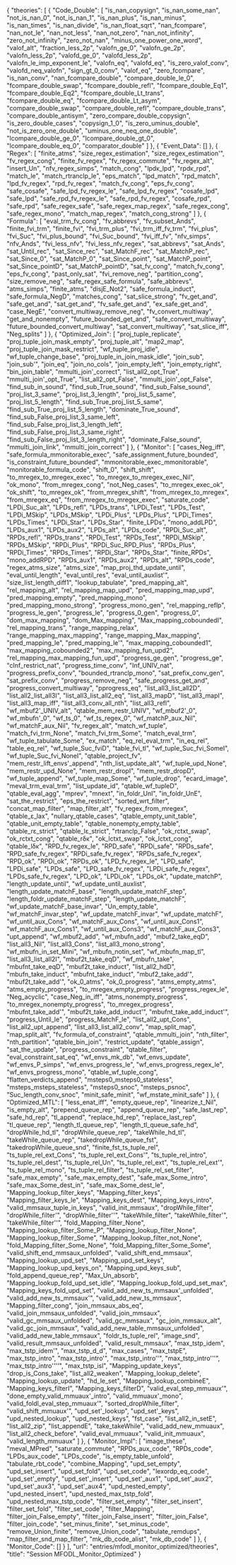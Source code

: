 {
    "theories": [
        {
            "Code_Double": [
                "is_nan_copysign",
                "is_nan_some_nan",
                "not_is_nan_0",
                "not_is_nan_1",
                "is_nan_plus",
                "is_nan_minus",
                "is_nan_times",
                "is_nan_divide",
                "is_nan_float_sqrt",
                "nan_fcompare",
                "nan_not_le",
                "nan_not_less",
                "nan_not_zero",
                "nan_not_infinity",
                "zero_not_infinity",
                "zero_not_nan",
                "minus_one_power_one_word",
                "valof_alt",
                "fraction_less_2p",
                "valofn_ge_0",
                "valofn_ge_2p",
                "valofn_less_2p",
                "valofd_ge_0",
                "valofd_less_2p",
                "valofn_le_imp_exponent_le",
                "valofn_eq",
                "valofd_eq",
                "is_zero_valof_conv",
                "valofd_neq_valofn",
                "sign_gt_0_conv",
                "valof_eq",
                "zero_fcompare",
                "is_nan_conv",
                "nan_fcompare_double",
                "compare_double_le_0",
                "fcompare_double_swap",
                "fcompare_double_refl",
                "fcompare_double_Eq1",
                "fcompare_double_Eq2",
                "fcompare_double_Lt_trans",
                "fcompare_double_eq",
                "fcompare_double_Lt_asym",
                "compare_double_swap",
                "compare_double_refl",
                "compare_double_trans",
                "compare_double_antisym",
                "zero_compare_double_copysign",
                "is_zero_double_cases",
                "copysign_1_0",
                "is_zero_uminus_double",
                "not_is_zero_one_double",
                "uminus_one_neq_one_double",
                "lcompare_double_ge_0",
                "lcompare_double_gt_0",
                "lcompare_double_eq_0",
                "comparator_double"
            ]
        },
        {
            "Event_Data": []
        },
        {
            "Regex": [
                "finite_atms",
                "size_regex_estimation",
                "size_regex_estimation'",
                "fv_regex_cong",
                "finite_fv_regex",
                "fv_regex_commute",
                "fv_regex_alt",
                "insert_Un",
                "nfv_regex_simps",
                "match_cong",
                "lpdκ_lpd",
                "rpdκ_rpd",
                "match_le",
                "match_rtranclp_le",
                "eps_match",
                "lpd_match",
                "rpd_match",
                "lpd_fv_regex",
                "rpd_fv_regex",
                "match_fv_cong",
                "eps_fv_cong",
                "safe_cosafe",
                "safe_lpd_fv_regex_le",
                "safe_lpd_fv_regex",
                "cosafe_lpd",
                "safe_lpd",
                "safe_rpd_fv_regex_le",
                "safe_rpd_fv_regex",
                "cosafe_rpd",
                "safe_rpd",
                "safe_regex_safe",
                "safe_regex_map_regex",
                "safe_regex_cong",
                "safe_regex_mono",
                "match_map_regex",
                "match_cong_strong"
            ]
        },
        {
            "Formula": [
                "eval_trm_fv_cong",
                "fv_abbrevs",
                "fv_subset_Ands",
                "finite_fvi_trm",
                "finite_fvi",
                "fvi_trm_plus",
                "fvi_trm_iff_fv_trm",
                "fvi_plus",
                "fvi_Suc",
                "fvi_plus_bound",
                "fvi_Suc_bound",
                "fvi_iff_fv",
                "nfv_simps",
                "nfv_Ands",
                "fvi_less_nfv",
                "fvi_less_nfv_regex",
                "sat_abbrevs",
                "sat_Ands",
                "sat_Until_rec",
                "sat_Since_rec",
                "sat_MatchF_rec",
                "sat_MatchP_rec",
                "sat_Since_0",
                "sat_MatchP_0",
                "sat_Since_point",
                "sat_MatchP_point",
                "sat_Since_pointD",
                "sat_MatchP_pointD",
                "sat_fv_cong",
                "match_fv_cong",
                "eps_fv_cong",
                "past_only_sat",
                "fvi_remove_neg",
                "partition_cong",
                "size_remove_neg",
                "safe_regex_safe_formula",
                "safe_abbrevs",
                "atms_simps",
                "finite_atms",
                "disjE_Not2",
                "safe_formula_induct",
                "safe_formula_NegD",
                "matches_cong",
                "sat_slice_strong",
                "fv_get_and",
                "safe_get_and",
                "sat_get_and",
                "fv_safe_get_and",
                "ex_safe_get_and",
                "case_NegE",
                "convert_multiway_remove_neg",
                "fv_convert_multiway",
                "get_and_nonempty",
                "future_bounded_get_and",
                "safe_convert_multiway",
                "future_bounded_convert_multiway",
                "sat_convert_multiway",
                "sat_slice_iff",
                "Neg_splits"
            ]
        },
        {
            "Optimized_Join": [
                "proj_tuple_replicate",
                "proj_tuple_join_mask_empty",
                "proj_tuple_alt",
                "map2_map",
                "proj_tuple_join_mask_restrict",
                "wf_tuple_proj_idle",
                "wf_tuple_change_base",
                "proj_tuple_in_join_mask_idle",
                "join_sub",
                "join_sub'",
                "join_eq",
                "join_no_cols",
                "join_empty_left",
                "join_empty_right",
                "bin_join_table",
                "mmulti_join'_correct",
                "list_all2_opt_True",
                "mmulti_join'_opt_True",
                "list_all2_opt_False",
                "mmulti_join'_opt_False",
                "find_sub_in_sound",
                "find_sub_True_sound",
                "find_sub_False_sound",
                "proj_list_3_same",
                "proj_list_3_length",
                "proj_list_5_same",
                "proj_list_5_length",
                "find_sub_True_proj_list_5_same",
                "find_sub_True_proj_list_5_length",
                "dominate_True_sound",
                "find_sub_False_proj_list_3_same_left",
                "find_sub_False_proj_list_3_length_left",
                "find_sub_False_proj_list_3_same_right",
                "find_sub_False_proj_list_3_length_right",
                "dominate_False_sound",
                "mmulti_join_link",
                "mmulti_join_correct"
            ]
        },
        {
            "Monitor": [
                "cases_Neg_iff",
                "safe_formula_mmonitorable_exec",
                "safe_assignment_future_bounded",
                "is_constraint_future_bounded",
                "mmonitorable_exec_mmonitorable",
                "monitorable_formula_code",
                "shift_0",
                "shift_shift",
                "to_mregex_to_mregex_exec",
                "to_mregex_to_mregex_exec_Nil",
                "ok_mono",
                "from_mregex_cong",
                "not_Neg_cases",
                "to_mregex_exec_ok",
                "ok_shift",
                "to_mregex_ok",
                "from_mregex_shift",
                "from_mregex_to_mregex",
                "from_mregex_eq",
                "from_mregex_to_mregex_exec",
                "saturate_code",
                "LPDi_Suc_alt",
                "LPDs_refl",
                "LPDs_trans",
                "LPDi_Test",
                "LPDs_Test",
                "LPDi_MSkip",
                "LPDs_MSkip",
                "LPDi_Plus",
                "LPDs_Plus",
                "LPDi_Times",
                "LPDs_Times",
                "LPDi_Star",
                "LPDs_Star",
                "finite_LPDs",
                "mono_addLPD",
                "LPDs_aux1",
                "LPDs_aux2",
                "LPDs_alt",
                "LPDs_code",
                "RPDi_Suc_alt",
                "RPDs_refl",
                "RPDs_trans",
                "RPDi_Test",
                "RPDs_Test",
                "RPDi_MSkip",
                "RPDs_MSkip",
                "RPDi_Plus",
                "RPDi_Suc_RPD_Plus",
                "RPDs_Plus",
                "RPDi_Times",
                "RPDs_Times",
                "RPDi_Star",
                "RPDs_Star",
                "finite_RPDs",
                "mono_addRPD",
                "RPDs_aux1",
                "RPDs_aux2",
                "RPDs_alt",
                "RPDs_code",
                "regex_atms_size",
                "atms_size",
                "map_proj_thd_update_until",
                "eval_until_length",
                "eval_until_res",
                "eval_until_auxlist'",
                "size_list_length_diff1",
                "lookup_tabulate",
                "pred_mapping_alt",
                "rel_mapping_alt",
                "rel_mapping_map_upd",
                "pred_mapping_map_upd",
                "pred_mapping_empty",
                "pred_mapping_mono",
                "pred_mapping_mono_strong",
                "progress_mono_gen",
                "rel_mapping_reflp",
                "progress_le_gen",
                "progress_le",
                "progress_0_gen",
                "progress_0",
                "dom_max_mapping",
                "dom_Max_mapping",
                "Max_mapping_coboundedI",
                "rel_mapping_trans",
                "range_mapping_relax",
                "range_mapping_max_mapping",
                "range_mapping_Max_mapping",
                "pred_mapping_le",
                "pred_mapping_le'",
                "max_mapping_cobounded1",
                "max_mapping_cobounded2",
                "max_mapping_fun_upd2",
                "rel_mapping_max_mapping_fun_upd",
                "progress_ge_gen",
                "progress_ge",
                "cInf_restrict_nat",
                "progress_time_conv",
                "Inf_UNIV_nat",
                "progress_prefix_conv",
                "bounded_rtranclp_mono",
                "sat_prefix_conv_gen",
                "sat_prefix_conv",
                "progress_remove_neg",
                "safe_progress_get_and",
                "progress_convert_multiway",
                "pprogress_eq",
                "list_all3_list_all2D",
                "list_all2_list_all3I",
                "list_all3_list_all2_eq",
                "list_all3_mapD",
                "list_all3_mapI",
                "list_all3_map_iff",
                "list_all3_conv_all_nth",
                "list_all3_refl",
                "wf_mbuf2'_UNIV_alt",
                "qtable_mem_restr_UNIV",
                "wf_mbuf2'_0",
                "wf_mbufn'_0",
                "wf_ts_0",
                "wf_ts_regex_0",
                "wf_matchP_aux_Nil",
                "wf_matchF_aux_Nil",
                "fv_regex_alt",
                "match_wf_tuple",
                "match_fvi_trm_None",
                "match_fvi_trm_Some",
                "match_eval_trm",
                "wf_tuple_tabulate_Some",
                "ex_match",
                "eq_rel_eval_trm",
                "in_eq_rel",
                "table_eq_rel",
                "wf_tuple_Suc_fviD",
                "table_fvi_tl",
                "wf_tuple_Suc_fvi_SomeI",
                "wf_tuple_Suc_fvi_NoneI",
                "qtable_project_fv",
                "mem_restr_lift_envs'_append",
                "nth_list_update_alt",
                "wf_tuple_upd_None",
                "mem_restr_upd_None",
                "mem_restr_dropI",
                "mem_restr_dropD",
                "wf_tuple_append",
                "wf_tuple_map_Some",
                "wf_tuple_drop",
                "ecard_image",
                "meval_trm_eval_trm",
                "list_update_id",
                "qtable_wf_tupleD",
                "qtable_eval_agg",
                "mprev",
                "mnext",
                "in_foldr_UnI",
                "in_foldr_UnE",
                "sat_the_restrict",
                "eps_the_restrict",
                "sorted_wrt_filter",
                "concat_map_filter",
                "map_filter_alt",
                "fv_regex_from_mregex",
                "qtable_ε_lax",
                "nullary_qtable_cases",
                "qtable_empty_unit_table",
                "qtable_unit_empty_table",
                "qtable_nonempty_empty_table",
                "qtable_rε_strict",
                "qtable_lε_strict",
                "rtranclp_False",
                "ok_rctxt_swap",
                "ok_rctxt_cong",
                "qtable_rδκ",
                "ok_lctxt_swap",
                "ok_lctxt_cong",
                "qtable_lδκ",
                "RPD_fv_regex_le",
                "RPD_safe",
                "RPDi_safe",
                "RPDs_safe",
                "RPD_safe_fv_regex",
                "RPDi_safe_fv_regex",
                "RPDs_safe_fv_regex",
                "RPD_ok",
                "RPDi_ok",
                "RPDs_ok",
                "LPD_fv_regex_le",
                "LPD_safe",
                "LPDi_safe",
                "LPDs_safe",
                "LPD_safe_fv_regex",
                "LPDi_safe_fv_regex",
                "LPDs_safe_fv_regex",
                "LPD_ok",
                "LPDi_ok",
                "LPDs_ok",
                "update_matchP",
                "length_update_until",
                "wf_update_until_auxlist",
                "length_update_matchF_base",
                "length_update_matchF_step",
                "length_foldr_update_matchF_step",
                "length_update_matchF",
                "wf_update_matchF_base_invar",
                "Un_empty_table",
                "wf_matchF_invar_step",
                "wf_update_matchF_invar",
                "wf_update_matchF",
                "wf_until_aux_Cons",
                "wf_matchF_aux_Cons",
                "wf_until_aux_Cons1",
                "wf_matchF_aux_Cons1",
                "wf_until_aux_Cons3",
                "wf_matchF_aux_Cons3",
                "upt_append",
                "wf_mbuf2_add",
                "wf_mbufn_add",
                "mbuf2_take_eqD",
                "list_all3_Nil",
                "list_all3_Cons",
                "list_all3_mono_strong",
                "wf_mbufn_in_set_Mini",
                "wf_mbufn_notin_set",
                "wf_mbufn_map_tl",
                "list_all3_list_all2I",
                "mbuf2t_take_eqD",
                "wf_mbufn_take",
                "mbufnt_take_eqD",
                "mbuf2t_take_induct",
                "list_all2_hdD",
                "mbufn_take_induct",
                "mbufnt_take_induct",
                "mbuf2_take_add'",
                "mbuf2t_take_add'",
                "ok_0_atms",
                "ok_0_progress",
                "atms_empty_atms",
                "atms_empty_progress",
                "to_mregex_empty_progress",
                "progress_regex_le",
                "Neg_acyclic",
                "case_Neg_in_iff",
                "atms_nonempty_progress",
                "to_mregex_nonempty_progress",
                "to_mregex_progress",
                "mbufnt_take_add'",
                "mbuf2t_take_add_induct'",
                "mbufnt_take_add_induct'",
                "progress_Until_le",
                "progress_MatchF_le",
                "list_all2_upt_Cons",
                "list_all2_upt_append",
                "list_all3_list_all2_conv",
                "map_split_map",
                "map_split_alt",
                "fv_formula_of_constraint",
                "qtable_mmulti_join",
                "nth_filter",
                "nth_partition",
                "qtable_bin_join",
                "restrict_update",
                "qtable_assign",
                "sat_the_update",
                "progress_constraint",
                "qtable_filter",
                "eval_constraint_sat_eq",
                "wf_envs_mk_db",
                "wf_envs_update",
                "wf_envs_P_simps",
                "wf_envs_progress_le",
                "wf_envs_progress_regex_le",
                "wf_envs_progress_mono",
                "qtable_wf_tuple_cong",
                "flatten_verdicts_append",
                "msteps0_msteps0_stateless",
                "msteps_msteps_stateless",
                "msteps0_snoc",
                "msteps_psnoc",
                "Suc_length_conv_snoc",
                "minit_safe_minit",
                "wf_mstate_minit_safe"
            ]
        },
        {
            "Optimized_MTL": [
                "less_enat_iff",
                "empty_queue_rep",
                "linearize_t_Nil",
                "is_empty_alt",
                "prepend_queue_rep",
                "append_queue_rep",
                "safe_last_rep",
                "safe_hd_rep",
                "tl_append",
                "replace_hd_rep",
                "replace_last_rep",
                "tl_queue_rep",
                "length_tl_queue_rep",
                "length_tl_queue_safe_hd",
                "dropWhile_hd_tl",
                "dropWhile_queue_rep",
                "takeWhile_hd_tl",
                "takeWhile_queue_rep",
                "takedropWhile_queue_fst",
                "takedropWhile_queue_snd",
                "finite_fst_ts_tuple_rel",
                "ts_tuple_rel_ext_Cons",
                "ts_tuple_rel_ext_Cons'",
                "ts_tuple_rel_intro",
                "ts_tuple_rel_dest",
                "ts_tuple_rel_Un",
                "ts_tuple_rel_ext",
                "ts_tuple_rel_ext'",
                "ts_tuple_rel_mono",
                "ts_tuple_rel_filter",
                "ts_tuple_rel_set_filter",
                "safe_max_empty",
                "safe_max_empty_dest",
                "safe_max_Some_intro",
                "safe_max_Some_dest_in",
                "safe_max_Some_dest_le",
                "Mapping_lookup_filter_keys",
                "Mapping_filter_keys",
                "Mapping_filter_keys_le",
                "Mapping_keys_dest",
                "Mapping_keys_intro",
                "valid_mmsaux_tuple_in_keys",
                "valid_init_mmsaux",
                "dropWhile_filter",
                "dropWhile_filter'",
                "dropWhile_filter''",
                "takeWhile_filter",
                "takeWhile_filter'",
                "takeWhile_filter''",
                "fold_Mapping_filter_None",
                "Mapping_lookup_filter_Some_P",
                "Mapping_lookup_filter_None",
                "Mapping_lookup_filter_Some",
                "Mapping_lookup_filter_not_None",
                "fold_Mapping_filter_Some_None",
                "fold_Mapping_filter_Some_Some",
                "valid_shift_end_mmsaux_unfolded",
                "valid_shift_end_mmsaux",
                "Mapping_lookup_upd_set",
                "Mapping_upd_set_keys",
                "Mapping_lookup_upd_keys_on",
                "Mapping_upd_keys_sub",
                "fold_append_queue_rep",
                "Max_Un_absorb",
                "Mapping_lookup_fold_upd_set_idle",
                "Mapping_lookup_fold_upd_set_max",
                "Mapping_keys_fold_upd_set",
                "valid_add_new_ts_mmsaux'_unfolded",
                "valid_add_new_ts_mmsaux'",
                "valid_add_new_ts_mmsaux",
                "Mapping_filter_cong",
                "join_mmsaux_abs_eq",
                "valid_join_mmsaux_unfolded",
                "valid_join_mmsaux",
                "valid_gc_mmsaux_unfolded",
                "valid_gc_mmsaux",
                "gc_join_mmsaux_alt",
                "valid_gc_join_mmsaux",
                "valid_add_new_table_mmsaux_unfolded",
                "valid_add_new_table_mmsaux",
                "foldr_ts_tuple_rel",
                "image_snd",
                "valid_result_mmsaux_unfolded",
                "valid_result_mmsaux",
                "max_tstp_idem",
                "max_tstp_idem'",
                "max_tstp_d_d",
                "max_cases",
                "max_tstpE",
                "max_tstp_intro",
                "max_tstp_intro'",
                "max_tstp_intro''",
                "max_tstp_intro'''",
                "max_tstp_intro''''",
                "max_tstp_isl",
                "Mapping_update_keys",
                "drop_is_Cons_take",
                "list_all2_weaken",
                "Mapping_lookup_delete",
                "Mapping_lookup_update",
                "hd_le_set",
                "Mapping_lookup_combineE",
                "Mapping_keys_filterI",
                "Mapping_keys_filterD",
                "valid_eval_step_mmuaux'",
                "done_empty_valid_mmuaux'_intro",
                "valid_mmuaux'_mono",
                "valid_foldl_eval_step_mmuaux'",
                "sorted_dropWhile_filter",
                "valid_shift_mmuaux'",
                "upd_set'_lookup",
                "upd_set'_keys",
                "upd_nested_lookup",
                "upd_nested_keys",
                "fst_case",
                "list_all2_in_setE",
                "list_all2_zip",
                "list_appendE",
                "take_takeWhile",
                "valid_add_new_mmuaux",
                "list_all2_check_before",
                "valid_eval_mmuaux",
                "valid_init_mmuaux",
                "valid_length_mmuaux"
            ]
        },
        {
            "Monitor_Impl": [
                "image_these",
                "meval_MPred",
                "saturate_commute",
                "RPDs_aux_code",
                "RPDs_code",
                "LPDs_aux_code",
                "LPDs_code",
                "is_empty_table_unfold",
                "tabulate_rbt_code",
                "combine_Mapping",
                "upd_set_empty",
                "upd_set_insert",
                "upd_set_fold",
                "upd_set_code",
                "lexordp_eq_code",
                "upd_set'_empty",
                "upd_set'_insert",
                "upd_set'_aux1",
                "upd_set'_aux2",
                "upd_set'_aux3",
                "upd_set'_aux4",
                "upd_nested_empty",
                "upd_nested_insert",
                "upd_nested_max_tstp_fold",
                "upd_nested_max_tstp_code",
                "filter_set_empty",
                "filter_set_insert",
                "filter_set_fold",
                "filter_set_code",
                "filter_Mapping",
                "filter_join_False_empty",
                "filter_join_False_insert",
                "filter_join_False",
                "filter_join_code",
                "set_minus_finite",
                "set_minus_code",
                "remove_Union_finite",
                "remove_Union_code",
                "tabulate_remdups",
                "map_filter_snd_map_filter",
                "mk_db_code_alist",
                "mk_db_code"
            ]
        },
        {
            "Monitor_Code": []
        }
    ],
    "url": "entries/mfodl_monitor_optimized/theories",
    "title": "Session MFODL_Monitor_Optimized"
}